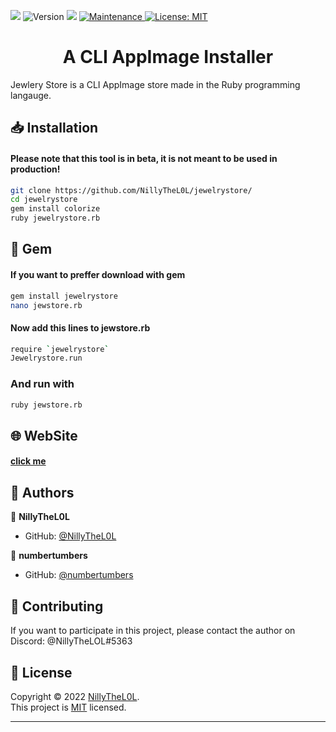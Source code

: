 <p>
  <img src="https://user-images.githubusercontent.com/97253814/159140902-99bf2d2a-d55b-4e24-a1a0-53ebf87656c5.png"/>

  
  
  <img alt="Version" src="https://img.shields.io/badge/version-1.4.6-blue.svg?cacheSeconds=2592000" />
  
  <img src="https://img.shields.io/badge/ruby-3.1.1-red.svg" />
  
  <a href="#" target="_blank">
    <img alt="Maintenance" src="https://img.shields.io/badge/Maintained%3F-yes-green.svg" />
  </a>
  <a href="https://github.com/NillyTheL0L/jewelrystore/blob/main/LICENSE" target="_blank">
    <img alt="License: MIT" src="https://img.shields.io/github/license/NillyTheL0L/jewelrystore" />
  </a>
</p>
<h1 align="center">A CLI AppImage Installer</h1>

Jewlery Store is a CLI AppImage store made in the Ruby programming langauge.

## 📥 Installation
#### Please note that this tool is in beta, it is not meant to be used in production!
```sh
git clone https://github.com/NillyTheL0L/jewelrystore/
cd jewelrystore
gem install colorize
ruby jewelrystore.rb
```
## 💎 Gem
#### If you want to preffer download with gem
```sh
gem install jewelrystore
nano jewstore.rb
```
#### Now add this lines to jewstore.rb
```sh
require `jewelrystore`
Jewelrystore.run
```
### And run with
```sh
ruby jewstore.rb
```


## 🌐 WebSite
#### [click me](https://jewelrystore.emperror.repl.co/)

## 👤 Authors

👤 **NillyTheL0L**

* GitHub: [@NillyTheL0L](https://github.com/NillyTheL0L)


👤 **numbertumbers**

* GitHub: [@numbertumbers](https://github.com/numbertumbers)

## 🤝 Contributing

If you want to participate in this project,  please contact the author on Discord: @NillyTheLOL#5363




## 📝 License

Copyright © 2022 [NillyTheL0L](https://github.com/NillyTheL0L).<br />
This project is [MIT](https://github.com/NillyTheL0L/jewelrystore/blob/main/LICENSE) licensed.

***
